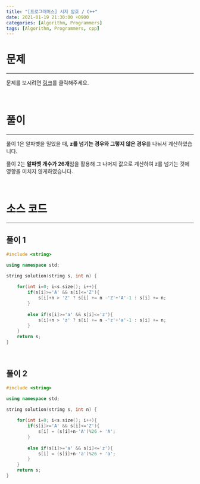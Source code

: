 ```yaml
---
title: "[프로그래머스] 시저 암호 / C++"
date: 2021-01-19 21:30:00 +0900
categories: [Algorithm, Programmers]
tags: [Algorithm, Programmers, cpp]
---
```




# **문제**

---



문제를 보시려면 [링크](https://programmers.co.kr/learn/courses/30/lessons/12926)를 클릭해주세요. 

<br/>

# **풀이**

---

풀이 1은 알파벳을 밀었을 때, **z를 넘기는 경우와 그렇지 않은 경우**를 나눠서 계산하였습니다.

풀이 2는 **알파벳 개수가 26개**임을 활용해 그 나머지 값으로 계산하여 z를 넘기는 것에 영향을 미치지 않게하였습니다.

<br/>

# **소스 코드**

---

## **풀이 1**

```c++
#include <string>

using namespace std;

string solution(string s, int n) {
    
    for(int i=0; i<s.size(); i++){
        if(s[i]>='A' && s[i]<='Z'){
            s[i]+n > 'Z' ? s[i] += n -'Z'+'A'-1 : s[i] += n;
        }
        
        else if(s[i]>='a' && s[i]<='z'){
            s[i]+n > 'z' ? s[i] += n -'z'+'a'-1 : s[i] += n;
        }
    }
    return s;
}
```

<br/>





## **풀이 2**

```c++
#include <string>

using namespace std;

string solution(string s, int n) {
    
    for(int i=0; i<s.size(); i++){
        if(s[i]>='A' && s[i]<='Z'){
            s[i] = (s[i]+n-'A')%26 + 'A';
        }
        
        else if(s[i]>='a' && s[i]<='z'){
            s[i] = (s[i]+n-'a')%26 + 'a';
        }
    }
    return s;
}
```

<br/>

<br/>